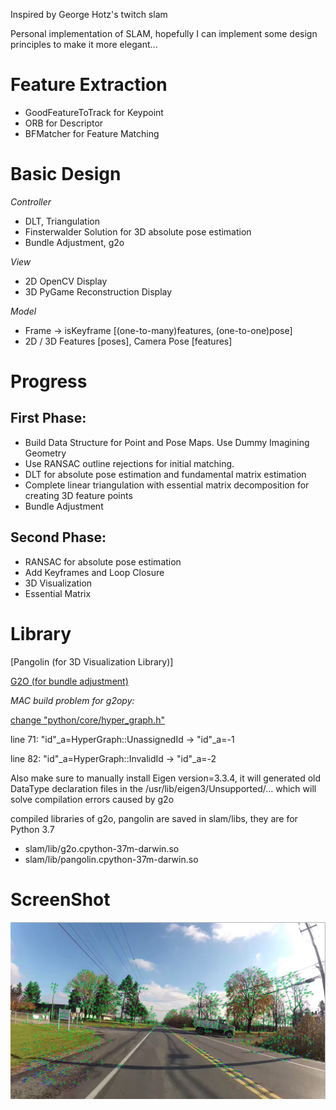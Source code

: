 Inspired by George Hotz's twitch slam

Personal implementation of SLAM, hopefully I can implement some design principles to make it more elegant...

# Feature Extraction
- GoodFeatureToTrack for Keypoint
- ORB for Descriptor
- BFMatcher for Feature Matching

# Basic Design

*Controller*
- DLT, Triangulation
- Finsterwalder Solution for 3D absolute pose estimation
- Bundle Adjustment, g2o

*View*
- 2D OpenCV Display
- 3D PyGame Reconstruction Display

*Model*
- Frame -> isKeyframe [(one-to-many)features, (one-to-one)pose]
- 2D / 3D Features [poses], Camera Pose [features]

# Progress

## First Phase:

* Build Data Structure for Point and Pose Maps. Use Dummy Imagining Geometry
* Use RANSAC outline rejections for initial matching.
* DLT for absolute pose estimation and fundamental matrix estimation
* Complete linear triangulation with essential matrix decomposition for creating 3D feature points
* Bundle Adjustment

## Second Phase:

* RANSAC for absolute pose estimation
* Add Keyframes and Loop Closure
* 3D Visualization
* Essential Matrix

# Library
[Pangolin (for 3D Visualization Library)]

[G2O (for bundle adjustment)](https://github.com/RainerKuemmerle/g2o)

*MAC build problem for g2opy:*

[change "python/core/hyper\_graph.h"](https://github.com/uoip/g2opy/issues/1)

line 71: "id"\_a=HyperGraph::UnassignedId -> "id"\_a=-1

line 82: "id"\_a=HyperGraph::InvalidId -> "id"\_a=-2

Also make sure to manually install Eigen version=3.3.4, it will generated old DataType declaration files in the /usr/lib/eigen3/Unsupported/... which will solve compilation errors caused by g2o

compiled libraries of g2o, pangolin are saved in slam/libs, they are for Python 3.7

- slam/lib/g2o.cpython-37m-darwin.so
- slam/lib/pangolin.cpython-37m-darwin.so

# ScreenShot
![Screenshot](./screenshots/screen.png "Feature Extraction and Matching")
